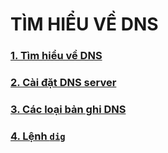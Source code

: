 # TÌM HIỂU VỀ DNS

### [1. Tìm hiểu về DNS](./docs/1-DNS.md)

### [2. Cài đặt DNS server](./docs/2-installDNSserver.md)

### [3. Các loại bản ghi DNS](./docs/3-records.md)

### [4. Lệnh `dig`](./docs/4-digCommand.md)